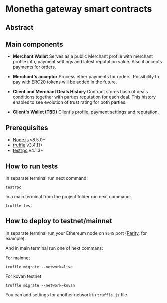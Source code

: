 # Monetha gateway smart contracts

## Abstract


## Main components
*  **Merchant Wallet**
Serves as a public Merchant profile with merchant profile info, payment settings and latest reputation value. Also it accepts payments for orders.

*  **Merchant's acceptor**
Process ether payments for orders. Possibility to pay with ERC20 tokens will be added in the future.

*  **Client and Merchant Deals History**
Contract stores hash of deals conditions together with parties reputation for each deal. This history enables to see evolution of trust rating for both parties.

*  **Client's Wallet (TBD)**
Client's profile, payment settings and reputation.

## Prerequisites

* [Node.js](https://nodejs.org/en/download/) v8.5.0+
* [truffle](http://truffleframework.com/) v3.4.11+
* [testrpc](https://github.com/ethereumjs/testrpc) v4.1.3+

## How to run tests

In separate terminal run next command:
```
testrpc
```

In a main terminal from the project folder run next command:
```
truffle test
```

## How to deploy to testnet/mainnet

In separate terminal run your Ethereum node on `8545` port ([Parity](https://parity.io/), for example).

And in main terminal run one of next commans:

For mainnet
```
truffle migrate --network=live
```

For kovan testnet
```
truffle migrate --network=kovan
```

You can add settings for another network in `truffle.js` file
